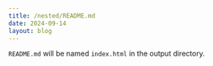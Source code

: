 ```yaml
---
title: /nested/README.md
date: 2024-09-14
layout: blog
---
```


`README.md` will be named `index.html` in the output directory.
